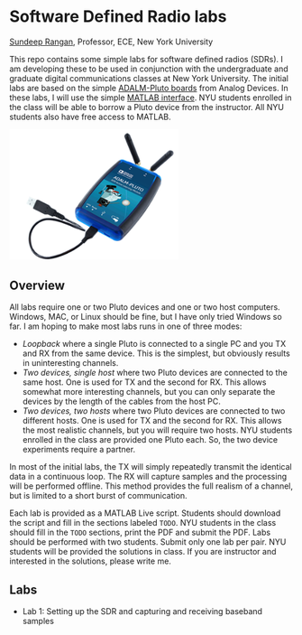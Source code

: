 # Software Defined Radio labs

[Sundeep Rangan](https://wireless.engineering.nyu.edu/sundeep-rangan/), Professor, ECE, New York University

This repo contains some simple labs for software defined radios (SDRs).  I am developing these to be used in conjunction
with the undergraduate and graduate digital communications classes at New York University.  The initial labs are based on
the simple [ADALM-Pluto boards](https://www.analog.com/en/design-center/evaluation-hardware-and-software/evaluation-boards-kits/adalm-pluto.html)
from Analog Devices. In these labs, I will use the simple [MATLAB interface](https://www.mathworks.com/help/supportpkg/plutoradio/ug/install-support-package-for-pluto-radio.html).  NYU students enrolled in the class will be able to borrow a Pluto device from the instructor.  All NYU students also have free access to MATLAB.

<img src="ADALM-Pluto-web.png" alt="ADALM Pluto" width="300">

## Overview
All labs require one or two Pluto devices and one or two host computers.  Windows, MAC, or Linux should be fine, but I have only tried Windows so far.
I am hoping to make most labs runs in one of three modes:
* *Loopback* where a single Pluto is connected to a single PC and you TX and RX from the same device.  This is the simplest, but obviously results in uninteresting channels.
* *Two devices, single host* where two Pluto devices are connected to the same host.  One is used for TX and the second for RX.  This allows somewhat more interesting channels, but you can only separate the devices by the length of the cables from the host PC.
* *Two devices, two hosts* where two Pluto devices are connected to two different hosts.  One is used for TX and the second for RX.  This allows the most realistic channels, but you will require two hosts.
NYU students enrolled in the class are provided one Pluto each.  So, the two device experiments require a partner.

In most of the initial labs, the TX will simply repeatedly transmit the identical data in a continuous loop.  The RX will capture samples and the processing will be performed offline. This method provides the full realism of a channel, but is limited to a short burst of communication.

Each lab is provided as a MATLAB Live script.  Students should download the script and fill in the sections labeled `TODO`.  NYU students in the class should fill in the `TODO` sections, print the PDF and submit the PDF.  Labs should be performed with two students.  Submit only one lab per pair.  NYU students will be provided the solutions in class.  If you are instructor and interested in the solutions, please write me.  

## Labs

* Lab 1:  Setting up the SDR and capturing and receiving baseband samples
